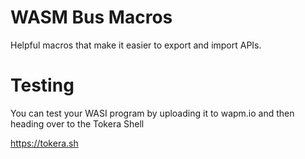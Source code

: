 # WASM Bus Macros

Helpful macros that make it easier to export and import APIs.

# Testing

You can test your WASI program by uploading it to wapm.io and then heading over to the Tokera Shell

https://tokera.sh